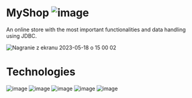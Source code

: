 # MyShop ![image](https://github.com/RafalGontarski/MyShop/assets/106514250/bcc27b99-934b-4148-9ef7-9b8fb2e49cab)


An online store with the most important functionalities and data handling using JDBC.

![Nagranie z ekranu 2023-05-18 o 15 00 02](https://github.com/RafalGontarski/MyShop/assets/106514250/36d8d053-db4a-4a97-9742-574f3b2f1c7b)

# Technologies
![image](https://github.com/RafalGontarski/MyShop/assets/106514250/cf115d36-ee61-4266-912d-c803c67b8fa9) ![image](https://github.com/RafalGontarski/MyShop/assets/106514250/baa1a628-0e13-4eb5-a656-c756e7473f6d) ![image](https://github.com/RafalGontarski/MyShop/assets/106514250/43fa339a-a935-41d0-9e03-cd22e302c7c7) ![image](https://github.com/RafalGontarski/MyShop/assets/106514250/8d84f5c7-f384-4ede-be10-186a9c6c0261) ![image](https://github.com/RafalGontarski/MyShop/assets/106514250/385a64c2-e454-4042-821b-9465fc0d60e1)





